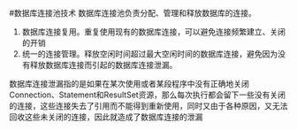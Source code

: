 #数据库连接池技术
数据库连接池负责分配、管理和释放数据库的连接。  
1. 数据库连接复用。重复使用现有的数据库连接，可以避免连接频繁建立、关闭的开销
2. 统一的连接管理。释放空闲时间超过最大空闲时间的数据库连接，避免因为没有释放数据库连接而引起的数据库连接泄漏。
  
  数据库连接泄漏指的是如果在某次使用或者某段程序中没有正确地关闭Connection、Statement和ResultSet资源，那么每次执行都会留下一些没有关闭的连接，这些连接失去了引用而不能得到重新使用，同时又由于各种原因，又无法回收这些未关闭的连接，因此就造成了数据库连接的泄漏
